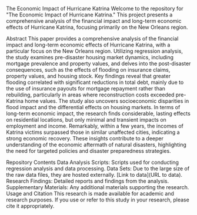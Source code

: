 The Economic Impact of Hurricane Katrina
Welcome to the repository for "The Economic Impact of Hurricane Katrina." This project presents a comprehensive analysis of the financial impact and long-term economic effects of Hurricane Katrina, focusing primarily on the New Orleans region.

Abstract
This paper provides a comprehensive analysis of the financial impact and long-term economic effects of Hurricane Katrina, with a particular focus on the New Orleans region. Utilizing regression analysis, the study examines pre-disaster housing market dynamics, including mortgage prevalence and property values, and delves into the post-disaster consequences, such as the effects of flooding on insurance claims, property values, and housing stock. Key findings reveal that greater flooding correlated with significant reductions in total debt, mainly due to the use of insurance payouts for mortgage repayment rather than rebuilding, particularly in areas where reconstruction costs exceeded pre-Katrina home values. The study also uncovers socioeconomic disparities in flood impact and the differential effects on housing markets. In terms of long-term economic impact, the research finds considerable, lasting effects on residential locations, but only minimal and transient impacts on employment and income. Remarkably, within a few years, the incomes of Katrina victims surpassed those in similar unaffected cities, indicating a strong economic recovery. These insights contribute to a deeper understanding of the economic aftermath of natural disasters, highlighting the need for targeted policies and disaster preparedness strategies.

Repository Contents
Data Analysis Scripts: Scripts used for conducting regression analysis and data processing.
Data Sets: Due to the large size of the raw data files, they are hosted externally. [Link to data](URL to data).
Research Findings: Detailed reports and findings from the analysis.
Supplementary Materials: Any additional materials supporting the research.
Usage and Citation
This research is made available for academic and research purposes. If you use or refer to this study in your research, please cite it appropriately.
